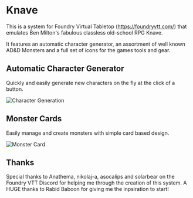 # Knave
This is a system for Foundry Virtual Tabletop (https://foundryvtt.com/) that emulates Ben Milton's fabulous classless old-school RPG Knave.

It features an automatic character generator, an assortment of well known AD&D Monsters and a full set of icons for the games tools and gear.

## Automatic Character Generator
Quickly and easily generate new characters on the fly at the click of a button.

![Character Generation](https://gitlab.com/Aidymouse/knave-foundryvtt/-/raw/master/img/previews/chargen.gif "Character Generation")

## Monster Cards
Easily manage and create monsters with simple card based design.

![Monster Card](https://gitlab.com/Aidymouse/knave-foundryvtt/-/raw/master/img/previews/gnomecard.png "Monster Card")

## Thanks
Special thanks to Anathema, nikolaj-a, asocalips and solarbear on the Foundry VTT Discord for helping me through the creation of this system. A HUGE thanks to Rabid Baboon for giving me the inpsiration to start!